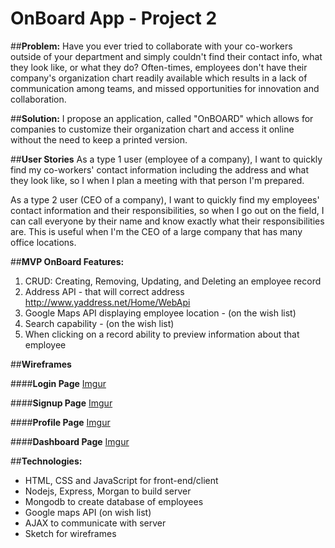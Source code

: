 # **OnBoard App - Project 2**

##**Problem:** 
Have you ever tried to collaborate with your co-workers outside of your department and simply couldn't find their contact info, what they look like, or what they do? Often-times, employees don't have their company's organization chart readily available which results in a lack of communication among teams, and missed opportunities for innovation and collaboration.

##**Solution:** 
I propose an application, called "OnBOARD" which allows for companies to customize their organization chart and access it online without the need to keep a printed version.

##**User Stories**
As a type 1 user (employee of a company), I want to quickly find my co-workers' contact information including the address and what they look like, so I when I plan a meeting with that person I'm prepared. 

As a type 2 user (CEO of a company), I want to quickly find my employees' contact information and their responsibilities, so when I go out on the field, I can call everyone by their name and know exactly what their responsibilities are. This is useful when I'm the CEO of a large company that has many office locations.

##**MVP OnBoard Features:**
1. CRUD: Creating, Removing, Updating, and Deleting an employee record
2. Address API - that will correct address http://www.yaddress.net/Home/WebApi
2. Google Maps API displaying employee location - (on the wish list)
3. Search capability - (on the wish list)
4. When clicking on a record ability to preview information about that employee

##**Wireframes**

####**Login Page**
[Imgur](http://i.imgur.com/O7wHHw9.png)

####**Signup Page**
[Imgur](http://i.imgur.com/ZQbS41D.png)

####**Profile Page**
[Imgur](http://i.imgur.com/0MDJkGV.png)

####**Dashboard Page**
[Imgur](http://i.imgur.com/QOBGULe.png)

##**Technologies:**

* HTML, CSS and JavaScript for front-end/client
* Nodejs, Express, Morgan to build server
* Mongodb to create database of employees
* Google maps API (on wish list)
* AJAX to communicate with server
* Sketch for wireframes

